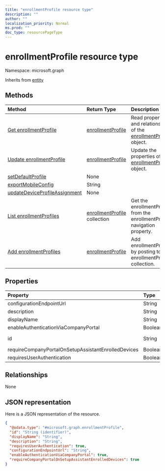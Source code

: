 ```yaml
---
title: "enrollmentProfile resource type"
description: ""
author: ""
localization_priority: Normal
ms.prod: ""
doc_type: resourcePageType
---
```


# enrollmentProfile resource type


Namespace: microsoft.graph




Inherits from [entity](../resources/entity.md)

## Methods
|Method|Return Type|Description|
|:---|:---|:---|
|[Get enrollmentProfile](../api/enrollmentprofile-get.md)|[enrollmentProfile](../resources/enrollmentprofile.md)|Read properties and relationships of the [enrollmentProfile](../resources/enrollmentprofile.md) object.|
|[Update enrollmentProfile](../api/enrollmentprofile-update.md)|[enrollmentProfile](../resources/enrollmentprofile.md)|Update the properties of a [enrollmentProfile](../resources/enrollmentprofile.md) object.|
|[setDefaultProfile](../api/enrollmentprofile-setdefaultprofile.md)|None||
|[exportMobileConfig](../api/enrollmentprofile-exportmobileconfig.md)|String||
|[updateDeviceProfileAssignment](../api/enrollmentprofile-updatedeviceprofileassignment.md)|None||
|[List enrollmentProfiles](../api/deponboardingsetting-list-enrollmentprofiles.md)|[enrollmentProfile](../resources/enrollmentprofile.md) collection|Get the enrollmentProfiles from the enrollmentProfiles navigation property.|
|[Add enrollmentProfiles](../api/deponboardingsetting-post-enrollmentprofiles.md)|[enrollmentProfile](../resources/enrollmentprofile.md)|Add enrollmentProfiles by posting to the enrollmentProfiles collection.|

## Properties
|Property|Type|Description|
|:---|:---|:---|
|configurationEndpointUrl|String||
|description|String||
|displayName|String||
|enableAuthenticationViaCompanyPortal|Boolean||
|id|String| Inherited from [entity](../resources/entity.md)|
|requireCompanyPortalOnSetupAssistantEnrolledDevices|Boolean||
|requiresUserAuthentication|Boolean||

## Relationships
None

## JSON representation
Here is a JSON representation of the resource.
<!-- {
  "blockType": "resource",
  "keyProperty": "id",
  "@odata.type": "microsoft.graph.enrollmentProfile",
  "baseType": "microsoft.graph.entity",
  "openType": false
}
-->
``` json
{
  "@odata.type": "#microsoft.graph.enrollmentProfile",
  "id": "String (identifier)",
  "displayName": "String",
  "description": "String",
  "requiresUserAuthentication": true,
  "configurationEndpointUrl": "String",
  "enableAuthenticationViaCompanyPortal": true,
  "requireCompanyPortalOnSetupAssistantEnrolledDevices": true
}
```

